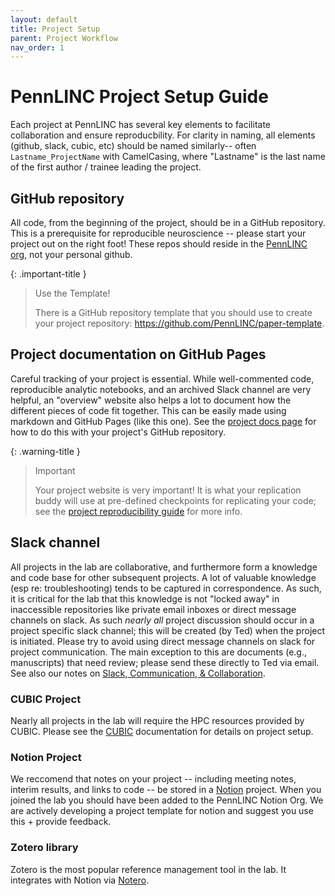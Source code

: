 ```yaml
---
layout: default
title: Project Setup
parent: Project Workflow
nav_order: 1
---
```


# PennLINC Project Setup Guide

Each project at PennLINC has several key elements to facilitate collaboration and ensure reproducbility.
For clarity in naming, all elements (github, slack, cubic, etc) should be named similarly-- often ```Lastname_ProjectName``` with CamelCasing, where "Lastname" is the last name of the first author / trainee leading the project.


## GitHub repository

All code, from the beginning of the project, should be in a GitHub repository.
This is a prerequisite for reproducible neuroscience -- please start your project out on the right foot!
These repos should reside in the [PennLINC org](www.github.com/PennLINC), not your personal github.

{: .important-title }
> Use the Template!
>
> There is a GitHub repository template that you should use to create your project repository:
> <https://github.com/PennLINC/paper-template>.


## Project documentation on GitHub Pages

Careful tracking of your project is essential.
While well-commented code, reproducible analytic notebooks, and an archived Slack channel are very helpful,
an "overview" website also helps a lot to document how the different pieces of code fit together.
This can be easily made using markdown and GitHub Pages (like this one).
See the [project docs page](/docs/documentation/project-documentation) for how to do this with your project's GitHub repository.

{: .warning-title }
> Important
>
> Your project website is very important!
> It is what your replication buddy will use at pre-defined checkpoints for replicating your code;
> see the [project reproducibility guide](/docs/LabHome/ReproSystem) for more info.


## Slack channel

All projects in the lab are collaborative, and furthermore form a knowledge and code base for other subsequent projects. A lot of valuable knowledge (esp re: troubleshooting) tends to be captured in correspondence. As such, it is critical for the lab that this knowledge is not "locked away" in inaccessible repositories like private email inboxes or direct message channels on slack.
As such _nearly all_ project discussion should occur in a project specific slack channel; this will be created (by Ted) when the project is initiated. Please try to avoid using direct message channels on slack for project communication.  The main exception to this are documents (e.g., manuscripts) that need review; please send these directly to Ted via email. See also our notes on [Slack, Communication, & Collaboration](https://pennlinc.github.io/docs/LabHome/CommunicationAndCollaboration/).


### CUBIC Project

Nearly all projects in the lab will require the HPC resources provided by CUBIC.  Please see the [CUBIC](https://pennlinc.github.io/docs/cubic) documentation for details on project setup. 


### Notion Project

We reccomend that notes on your project -- including meeting notes, interim results, and links to code -- be stored in a [Notion](https://www.notion.so/) project.  When you joined the lab you should have been added to the PennLINC Notion Org. We are actively developing a project template for notion and suggest you use this + provide feedback. 


### Zotero library

Zotero is the most popular reference management tool in the lab. It integrates with Notion via [Notero](https://github.com/dvanoni/notero). 
